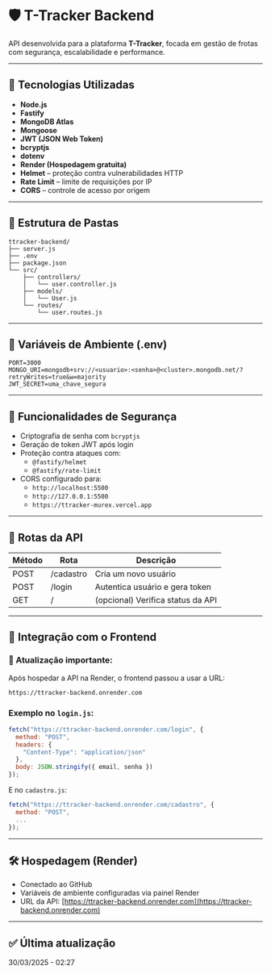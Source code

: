 # 🛡️ T-Tracker Backend

API desenvolvida para a plataforma **T-Tracker**, focada em gestão de frotas com segurança, escalabilidade e performance.

---

## 🚀 Tecnologias Utilizadas

- **Node.js**
- **Fastify**
- **MongoDB Atlas**
- **Mongoose**
- **JWT (JSON Web Token)**
- **bcryptjs**
- **dotenv**
- **Render (Hospedagem gratuita)**
- **Helmet** – proteção contra vulnerabilidades HTTP
- **Rate Limit** – limite de requisições por IP
- **CORS** – controle de acesso por origem

---

## 📁 Estrutura de Pastas

```
ttracker-backend/
├── server.js
├── .env
├── package.json
└── src/
    ├── controllers/
    │   └── user.controller.js
    ├── models/
    │   └── User.js
    └── routes/
        └── user.routes.js
```

---

## 🧾 Variáveis de Ambiente (.env)

```env
PORT=3000
MONGO_URI=mongodb+srv://<usuario>:<senha>@<cluster>.mongodb.net/?retryWrites=true&w=majority
JWT_SECRET=uma_chave_segura
```

---

## 🔐 Funcionalidades de Segurança

- Criptografia de senha com `bcryptjs`
- Geração de token JWT após login
- Proteção contra ataques com:
  - `@fastify/helmet`
  - `@fastify/rate-limit`
- CORS configurado para:
  - `http://localhost:5500`
  - `http://127.0.0.1:5500`
  - `https://ttracker-murex.vercel.app`

---

## 📮 Rotas da API

| Método | Rota        | Descrição                        |
|--------|-------------|----------------------------------|
| POST   | /cadastro   | Cria um novo usuário             |
| POST   | /login      | Autentica usuário e gera token   |
| GET    | /           | (opcional) Verifica status da API|

---

## 🔄 Integração com o Frontend

### 📌 Atualização importante:
Após hospedar a API na Render, o frontend passou a usar a URL:

```
https://ttracker-backend.onrender.com
```

### Exemplo no `login.js`:

```js
fetch("https://ttracker-backend.onrender.com/login", {
  method: "POST",
  headers: {
    "Content-Type": "application/json"
  },
  body: JSON.stringify({ email, senha })
});
```

E no `cadastro.js`:

```js
fetch("https://ttracker-backend.onrender.com/cadastro", {
  method: "POST",
  ...
});
```

---

## 🛠️ Hospedagem (Render)

- Conectado ao GitHub
- Variáveis de ambiente configuradas via painel Render
- URL da API: [https://ttracker-backend.onrender.com](https://ttracker-backend.onrender.com)

---

## ✅ Última atualização

30/03/2025 - 02:27
